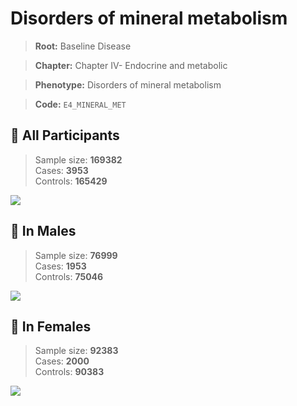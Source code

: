 # Disorders of mineral metabolism

> **Root:** Baseline Disease  

> **Chapter:** Chapter IV- Endocrine and metabolic  

> **Phenotype:** Disorders of mineral metabolism  

> **Code:** `E4_MINERAL_MET`

## 🧪 All Participants  
> Sample size: **169382**  
> Cases: **3953**  
> Controls: **165429**
<img src="/Disease/Figures/ALL/Incidence/E4_MINERAL_MET.png"/>
<CsvTable src="/Disease_Data/ALL/Incidence/COX_E4_MINERAL_MET.csv" label="🔍 View full results" />

## 👨 In Males  
> Sample size: **76999**  
> Cases: **1953**  
> Controls: **75046**
<img src="/Disease/Figures/Male/Incidence/E4_MINERAL_MET.png"/>
<CsvTable src="/Disease_Data/Male/Incidence/COX_E4_MINERAL_MET.csv" label="🔍 View full results" />

## 👩 In Females  
> Sample size: **92383**  
> Cases: **2000**  
> Controls: **90383**
<img src="/Disease/Figures/Female/Incidence/E4_MINERAL_MET.png"/>
<CsvTable src="/Disease_Data/Female/Incidence/COX_E4_MINERAL_MET.csv" label="🔍 View full results" />
